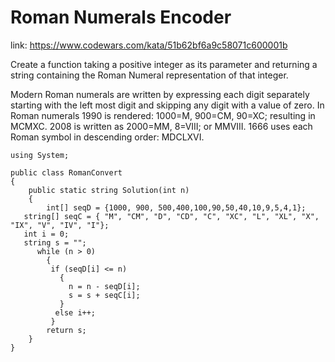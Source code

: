 # Roman Numerals Encoder

link: https://www.codewars.com/kata/51b62bf6a9c58071c600001b

Create a function taking a positive integer as its parameter and returning a string containing the Roman Numeral representation of that integer.

Modern Roman numerals are written by expressing each digit separately starting with the left most digit and skipping any digit with a value of zero. In Roman numerals 1990 is rendered: 1000=M, 900=CM, 90=XC; resulting in MCMXC. 2008 is written as 2000=MM, 8=VIII; or MMVIII. 1666 uses each Roman symbol in descending order: MDCLXVI.
```
using System;

public class RomanConvert
{
	public static string Solution(int n)
	{
		int[] seqD = {1000, 900, 500,400,100,90,50,40,10,9,5,4,1};
   string[] seqC = { "M", "CM", "D", "CD", "C", "XC", "L", "XL", "X", "IX", "V", "IV", "I"};
   int i = 0;  
   string s = "";
      while (n > 0)              
        {
         if (seqD[i] <= n)
           {
             n = n - seqD[i];   
             s = s + seqC[i]; 
           }
          else i++;
         }
        return s;
	}
}